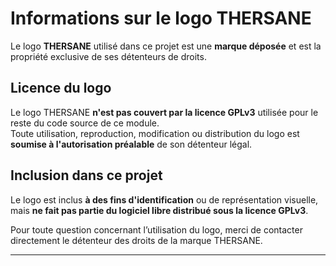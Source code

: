 # Informations sur le logo THERSANE

Le logo **THERSANE** utilisé dans ce projet est une **marque déposée** et est la propriété exclusive de ses détenteurs de droits.

## Licence du logo

Le logo THERSANE **n'est pas couvert par la licence GPLv3** utilisée pour le reste du code source de ce module.  
Toute utilisation, reproduction, modification ou distribution du logo est **soumise à l'autorisation préalable** de son détenteur légal.

## Inclusion dans ce projet

Le logo est inclus **à des fins d'identification** ou de représentation visuelle, mais **ne fait pas partie du logiciel libre distribué sous la licence GPLv3**.

Pour toute question concernant l’utilisation du logo, merci de contacter directement le détenteur des droits de la marque THERSANE.

---

